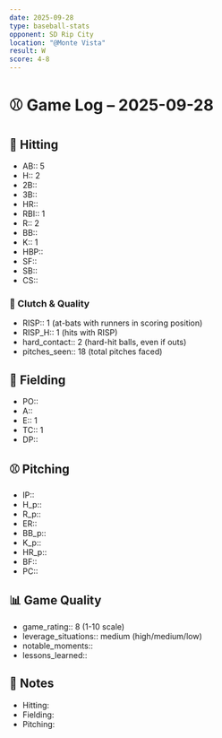 ```yaml
---
date: 2025-09-28
type: baseball-stats
opponent: SD Rip City
location: "@Monte Vista"
result: W
score: 4-8
---
```


# ⚾️ Game Log – 2025-09-28

## 🥎 Hitting
- AB:: 5
- H:: 2
- 2B::
- 3B::
- HR::
- RBI:: 1
- R:: 2
- BB::
- K:: 1
- HBP::
- SF::
- SB::
- CS::

### 🎯 Clutch & Quality
- RISP:: 1 (at-bats with runners in scoring position)
- RISP_H:: 1 (hits with RISP)
- hard_contact:: 2 (hard-hit balls, even if outs)
- pitches_seen:: 18 (total pitches faced) 

## 🧤 Fielding
- PO:: 
- A:: 
- E:: 1
- TC:: 1
- DP:: 

## ⚾️ Pitching
- IP::
- H_p::
- R_p::
- ER::
- BB_p::
- K_p::
- HR_p::
- BF::
- PC:: 

## 📊 Game Quality
- game_rating:: 8 (1-10 scale)
- leverage_situations:: medium (high/medium/low)
- notable_moments::
- lessons_learned::

## 📝 Notes
- Hitting:
- Fielding:
- Pitching: